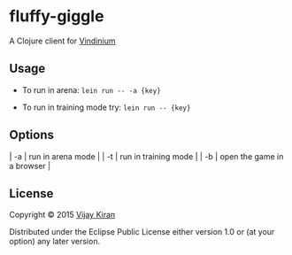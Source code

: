 # fluffy-giggle

A Clojure client for [Vindinium](http://vindinium.org)

## Usage

- To run in arena:
`lein run -- -a {key}`

- To run in training mode try:
`lein run -- {key}`

## Options

| -a | run in arena mode |
| -t | run in training mode |
| -b | open the game in a browser |

## License

Copyright © 2015 [Vijay Kiran](http://vijaykiran.com)

Distributed under the Eclipse Public License either version 1.0 or (at
your option) any later version.
